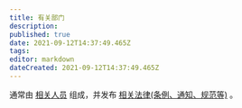 ```yaml
---
title: 有关部门
description: 
published: true
date: 2021-09-12T14:37:49.465Z
tags:
editor: markdown
dateCreated: 2021-09-12T14:37:49.465Z
---
```


通常由 [相关人员](/censorship/相关人员.md) 组成，并发布 [相关法律(条例、通知、规范等)](/censorship/相关法律.md) 。
